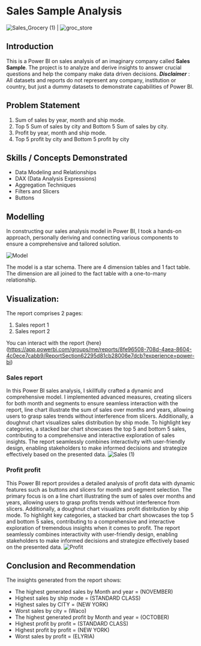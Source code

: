 # Sales Sample Analysis

![Sales_Grocery (1)](https://github.com/habeebsalaudeen/Sales-Sample-Analysis/assets/97491265/55a6ee42-4155-45f7-af9d-1fc626c24a6b) | ![groc_store](https://github.com/habeebsalaudeen/Sales-Sample-Analysis/assets/97491265/1f3f188a-cb9c-4d0e-a974-eb8af42f2cb0)


## Introduction
This is a Power BI on sales analysis of an imaginary company called **Sales Sample**.
The project is to analyze and derive insights to answer crucial questions and help the company make data driven 
decisions.
**_Disclaimer_** : All datasets and reports do not represent any company, institution or country, but just a 
dummy datasets to demonstrate capabilities of Power BI.

## Problem Statement
1. Sum of sales by year, month and ship mode. 
2. Top 5 Sum of sales by city and Bottom 5 Sum of sales by city.
3. Profit  by year, month and ship mode.
4. Top 5 profit by city and Bottom 5 profit by city

## Skills / Concepts Demonstrated
- Data Modeling and Relationships
- DAX (Data Analysis Expressions)
- Aggregation Techniques
- Filters and Slicers
- Buttons

## Modelling
In constructing our sales analysis model in Power BI, I took a hands-on approach, personally deriving and connecting 
various components to ensure a comprehensive and tailored solution. 

![Model](https://github.com/habeebsalaudeen/Sales-Sample-Analysis/assets/97491265/7850110f-a587-48f4-a7ce-a1609219b3de)

The model is a star schema.
There are 4 dimension tables and 1 fact table. The dimension are all joined to the fact table with a one-to-many relationship.

## Visualization:

The report comprises 2 pages:
1. Sales report 1
2. Sales report 2

You can interact with the report {here} 
(https://app.powerbi.com/groups/me/reports/8fe96508-708d-4aea-8604-4c0ece7cabb9/ReportSection62295d81cb28006e7dcb?experience=power-bi)

### Sales report
In this Power BI sales analysis, I skillfully crafted a dynamic and comprehensive model. I implemented advanced measures, creating slicers for both month and segments to ensure seamless interaction with the report, line chart illustrate the sum of sales over months and years, allowing users to grasp sales trends without interference from slicers. Additionally, a doughnut chart visualizes sales distribution by ship mode. To highlight key categories, a stacked bar chart showcases the top 5 and bottom 5 sales, contributing to a comprehensive and interactive exploration of sales insights. The report seamlessly combines interactivity with user-friendly design, enabling stakeholders to make informed decisions and strategize effectively based on the presented data.
![Sales (1)](https://github.com/habeebsalaudeen/Sales-Sample-Analysis/assets/97491265/54493a37-a3f8-41f6-af64-0e5d846fd5c7)


### Profit profit
This Power BI report provides a detailed analysis of profit data with dynamic features such as buttons and slicers for month and segment selection. The primary focus is on a line chart illustrating the sum of sales over months and years, allowing users to grasp profits trends without interference from slicers. Additionally, a doughnut chart visualizes profit distribution by ship mode. To highlight key categories, a stacked bar chart showcases the top 5 and bottom 5 sales, contributing to a comprehensive and interactive exploration of tremendous insights when it comes to profit. The report seamlessly combines interactivity with user-friendly design, enabling stakeholders to make informed decisions and strategize effectively based on the presented data.
![Profit](https://github.com/habeebsalaudeen/Sales-Sample-Analysis/assets/97491265/3e83b7c2-4152-4f9e-a2bc-c25ff7b58f9a)


## Conclusion and Recommendation
The insights generated from the report shows:
- The highest generated sales by Month and year = (NOVEMBER)
- Highest sales by ship mode = (STANDARD CLASS)
- Highest sales by CITY = (NEW YORK)
- Worst sales by city = (Waco)
- The highest generated profit by Month and year = (OCTOBER)
- Highest profit by profit = (STANDARD CLASS)
- Highest profit by profit = (NEW YORK)
- Worst sales by profit = (ELYRIA)
